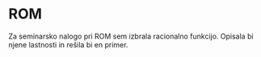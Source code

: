 # ROM

Za seminarsko nalogo pri ROM sem izbrala racionalno funkcijo. Opisala bi njene lastnosti in rešila bi en primer.
